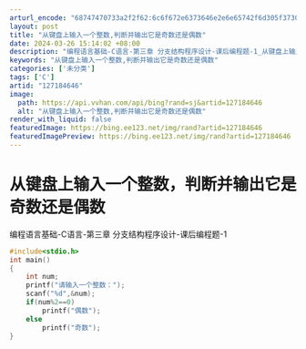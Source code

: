 ```yaml
---
arturl_encode: "68747470733a2f2f62:6c6f672e6373646e2e6e65742f6d305f37303831383138352f:61727469636c652f64657461696c732f313237313834363436"
layout: post
title: "从键盘上输入一个整数,判断并输出它是奇数还是偶数"
date: 2024-03-26 15:14:02 +08:00
description: "编程语言基础-C语言-第三章 分支结构程序设计-课后编程题-1_从键盘上输入一个整数,判断并输出它是"
keywords: "从键盘上输入一个整数,判断并输出它是奇数还是偶数"
categories: ['未分类']
tags: ['C']
artid: "127184646"
image:
  path: https://api.vvhan.com/api/bing?rand=sj&artid=127184646
  alt: "从键盘上输入一个整数,判断并输出它是奇数还是偶数"
render_with_liquid: false
featuredImage: https://bing.ee123.net/img/rand?artid=127184646
featuredImagePreview: https://bing.ee123.net/img/rand?artid=127184646
---
```


# 从键盘上输入一个整数，判断并输出它是奇数还是偶数

编程语言基础-C语言-第三章 分支结构程序设计-课后编程题-1

```cpp
#include<stdio.h>
int main()
{
    int num;
    printf("请输入一个整数：");
    scanf("%d",&num);
    if(num%2==0)
        printf("偶数");
    else
        printf("奇数");
}
```